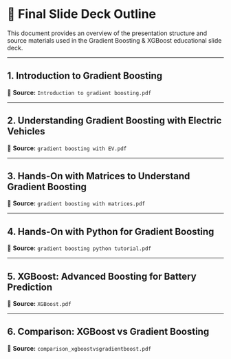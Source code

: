 # 📑 Final Slide Deck Outline

This document provides an overview of the presentation structure and source materials used in the Gradient Boosting & XGBoost educational slide deck.

---

## 1. Introduction to Gradient Boosting
🔹 **Source:** `Introduction to gradient boosting.pdf`

---

## 2. Understanding Gradient Boosting with Electric Vehicles
🔹 **Source:** `gradient boosting with EV.pdf`

---

## 3. Hands-On with Matrices to Understand Gradient Boosting
🔹 **Source:** `gradient boosting with matrices.pdf`

---

## 4. Hands-On with Python for Gradient Boosting
🔹 **Source:** `gradient boosting python tutorial.pdf`

---

## 5. XGBoost: Advanced Boosting for Battery Prediction
🔹 **Source:** `XGBoost.pdf`

---

## 6. Comparison: XGBoost vs Gradient Boosting
🔹 **Source:** `comparison_xgboostvsgradientboost.pdf`
